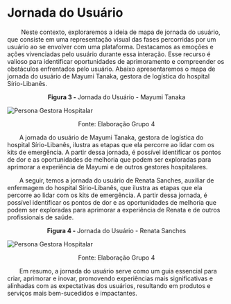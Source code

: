 # Jornada do Usuário

&emsp;&emsp; Neste contexto, exploraremos a ideia de mapa de jornada do usuário, que consiste em uma representação visual das fases percorridas por um usuário ao se envolver com uma plataforma. Destacamos as emoções e ações vivenciadas pelo usuário durante essa interação. Esse recurso é valioso para identificar oportunidades de aprimoramento e compreender os obstáculos enfrentados pelo usuário. Abaixo apresentaremos o mapa de jornada do usuário de Mayumi Tanaka, gestora de logística do hospital Sírio-Libanês.

<p align="center"><b>Figura 3 - </b> Jornada do Usuário - Mayumi Tanaka</p>

![Persona Gestora Hospitalar](/img/jornada-usuario-mayumi.png)
<p align="center">Fonte: Elaboração Grupo 4</p>

&emsp;&emsp;A jornada do usuário de Mayumi Tanaka, gestora de logística do hospital Sírio-Libanês, ilustra as etapas que ela percorre ao lidar com os kits de emergência. A partir dessa jornada, é possível identificar os pontos de dor e as oportunidades de melhoria que podem ser exploradas para aprimorar a experiência de Mayumi e de outros gestores hospitalares.

&emsp;&emsp;A seguir, temos a jornada do usuário de Renata Sanches, auxiliar de enfermagem do hospital Sírio-Libanês, que ilustra as etapas que ela percorre ao lidar com os kits de emergência. A partir dessa jornada, é possível identificar os pontos de dor e as oportunidades de melhoria que podem ser exploradas para aprimorar a experiência de Renata e de outros profissionais de saúde.

<p align="center"><b>Figura 4 - </b> Jornada do Usuário - Renata Sanches</p>

![Persona Gestora Hospitalar](/img/jornada-usuario-renata.png)
<p align="center">Fonte: Elaboração Grupo 4</p>

&emsp;&emsp;Em resumo, a jornada do usuário serve como um guia essencial para criar, aprimorar e inovar, promovendo experiências mais significativas e alinhadas com as expectativas dos usuários, resultando em produtos e serviços mais bem-sucedidos e impactantes.
